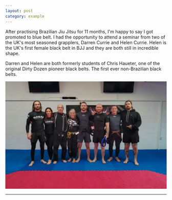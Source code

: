 ```yaml
---
layout: post
category: example
---
```


After practising Brazilian Jiu Jitsu for 11 months, I'm happy to say I got promoted to blue belt. I had the opportunity to attend a seminar from two of the UK's most seasoned grapplers, Darren Currie and Helen Currie. Helen is the UK's first female black belt in BJJ and they are both still in incredible shape.

Darren and Helen are both formerly students of Chris Haueter, one of the original Dirty Dozen pioneer black belts. The first ever non-Brazilian black belts.


![alt text](/assets/images/bluebelt.JPG)

---